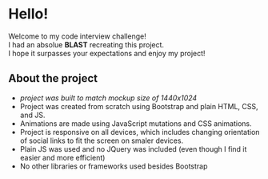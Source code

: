 # Hello!
Welcome to my code interview challenge!  
I had an absolue **BLAST** recreating this project.  
I hope it surpasses your expectations and enjoy my project!

## About the project
- *project was built to match mockup size of 1440x1024*  
- Project was created from scratch using Bootstrap and plain HTML, CSS, and JS.    
- Animations are made using JavaScript mutations and CSS animations.    
- Project is responsive on all devices, which includes changing orientation of social links to fit the screen on smaler devices.  
- Plain JS was used and no JQuery was included (even though I find it easier and more efficient)
- No other libraries or frameworks used besides Bootstrap
